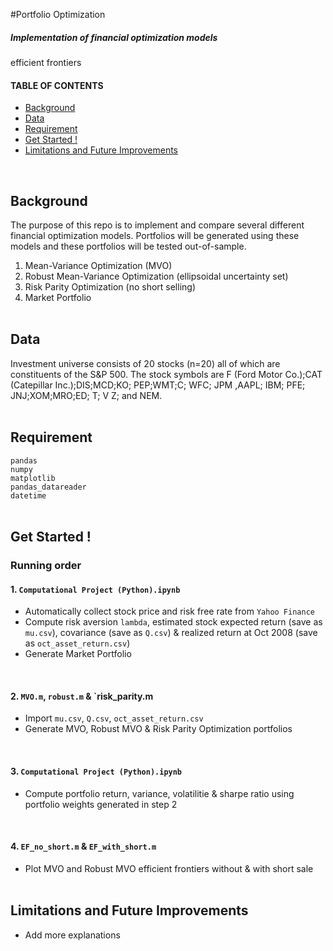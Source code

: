 #Portfolio Optimization 

##### Implementation of financial optimization models
efficient frontiers
</br>

#### TABLE OF CONTENTS 
- [Background](#background) 
- [Data](#data) 
- [Requirement](#requirement)
- [Get Started !](#Get-Started-!)
- [Limitations and Future Improvements](#Limitations-and-Future-Improvements)
 <br/>

## Background
 
The purpose of this repo is to implement and compare several different financial optimization models. 
Portfolios will be generated using these models and these portfolios will be tested out-of-sample. 
1. Mean-Variance Optimization (MVO)
2. Robust Mean-Variance Optimization (ellipsoidal uncertainty set)
3. Risk Parity Optimization (no short selling)
4. Market Portfolio
</br> </br> 

 
## Data
Investment universe consists of 20 stocks (n=20) all of which are constituents of the S&P 500. The stock symbols are
F (Ford Motor Co.);CAT (Catepillar Inc.);DIS;MCD;KO; PEP;WMT;C; WFC; JPM ,AAPL; IBM; PFE; JNJ;XOM;MRO;ED; T; V Z; and NEM.
</br> </br>  
 
 
## Requirement
`pandas` </br>
`numpy` </br>
`matplotlib` </br>
`pandas_datareader` </br>
`datetime`
</br> </br> 
 
 
## Get Started !

### Running order  

#### 1. `Computational Project (Python).ipynb`
- Automatically collect stock price and risk free rate from `Yahoo Finance`
- Compute risk aversion `lambda`, estimated stock expected return (save as `mu.csv`), covariance (save as `Q.csv`) & realized return at Oct 2008 (save as `oct_asset_return.csv`)
- Generate Market Portfolio 
</br>

#### 2.	`MVO.m`, `robust.m` & `risk_parity.m
- Import  `mu.csv`, `Q.csv`, `oct_asset_return.csv`
- Generate MVO, Robust MVO & Risk Parity Optimization portfolios 
</br>

#### 3.	`Computational Project (Python).ipynb`
- Compute portfolio return, variance, volatilitie & sharpe ratio using portfolio weights generated in step 2
</br>

#### 4.	`EF_no_short.m` & `EF_with_short.m`
- Plot MVO and Robust MVO efficient frontiers without & with short sale
</br></br>

## Limitations and Future Improvements
- Add more explanations  
